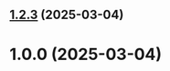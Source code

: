 ## [1.2.3](https://github.com/Alisa-3000/git-extended/compare/1.0.0...1.2.3) (2025-03-04)



# 1.0.0 (2025-03-04)



